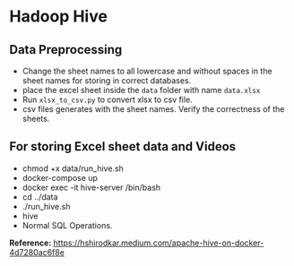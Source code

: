 # Hadoop Hive

## Data Preprocessing
* Change the sheet names to all lowercase and without spaces in the sheet names for storing in correct databases.
* place the excel sheet inside the `data` folder with name `data.xlsx`
* Run `xlsx_to_csv.py` to convert xlsx to csv file.
* csv files generates with the sheet names. Verify the correctness of the sheets.


## For storing Excel sheet data and Videos
* chmod +x data/run_hive.sh
*  docker-compose up
* docker exec -it hive-server /bin/bash
* cd ../data
* ./run_hive.sh
* hive
* Normal SQL Operations.


**Reference:** https://hshirodkar.medium.com/apache-hive-on-docker-4d7280ac6f8e
